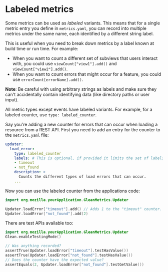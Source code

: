 # Labeled metrics

Some metrics can be used as *labeled* variants. This means that for a single
metric entry you define in `metrics.yaml`, you can record into multiple metrics
under the same name, each identified by a different string label.

This is useful when you need to break down metrics by a label known at build time or run time. For example:
- When you want to count a different set of subviews that users interact with, you could use `viewCount["view1"].add()` and `viewCount["view2"].add()`.
- When you want to count errors that might occur for a feature, you could use `errorCount[errorName].add()`.

**Note**: Be careful with using arbitrary strings as labels and make sure they can't accidentally contain identifying data (like directory paths or user input).

All metric types except events have labeled variants.  For example, for a labeled counter, use `type: labeled_counter`.

Say you're adding a new counter for errors that can occur when loading a resource from a REST API. First you need to add an entry for the counter to the `metrics.yaml` file:

```YAML
updater:
  load_error:
    type: labeled_counter
    labels: # This is optional, if provided it limits the set of labels you can use.
    - timeout
    - not_found
    description: >
      Counts the different types of load errors that can occur.
    ...
```

Now you can use the labeled counter from the applications code:

```Kotlin
import org.mozilla.yourApplication.GleanMetrics.Updater

Updater.loadError["timeout"].add() // Adds 1 to the "timeout" counter.
Updater.loadError["not_found"].add(2)
```

There are test APIs available too:

```Kotlin
import org.mozilla.yourApplication.GleanMetrics.Updater
Glean.enableTestingMode()

// Was anything recorded?
assertTrue(Updater.loadError["timeout"].testHasValue())
assertTrue(Updater.loadError["not_found"].testHasValue())
// Does the counter have the expected value?
assertEquals(2, Updater.loadError["not_found"].testGetValue())
```
